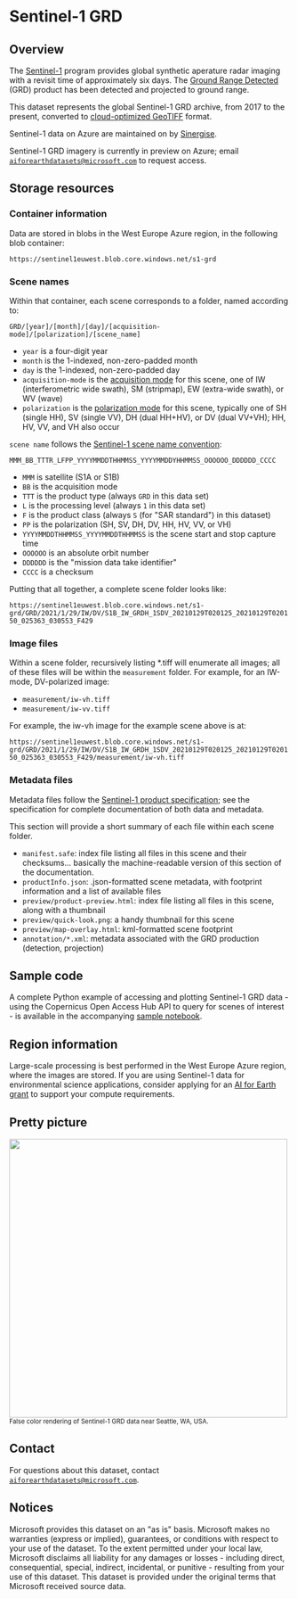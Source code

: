 # Sentinel-1 GRD

## Overview

The [Sentinel-1](https://sentinel.esa.int/web/sentinel/missions/sentinel-1) program provides global synthetic aperature radar imaging with a revisit time of approximately six days.  The [Ground Range Detected](https://sentinel.esa.int/web/sentinel/technical-guides/sentinel-1-sar/products-algorithms/level-1-algorithms/ground-range-detected) (GRD) product has been detected and projected to ground range.

This dataset represents the global Sentinel-1 GRD archive, from 2017 to the present, converted to [cloud-optimized GeoTIFF](https://www.cogeo.org/) format.

Sentinel-1 data on Azure are maintained on by [Sinergise](https://sinergise.com/).

Sentinel-1 GRD imagery is currently in preview on Azure; email [`aiforearthdatasets@microsoft.com`](mailto:aiforearthdatasets@microsoft.com?subject=sentinel1%20question) to request access.


## Storage resources

### Container information

Data are stored in blobs in the West Europe Azure region, in the following blob container:

`https://sentinel1euwest.blob.core.windows.net/s1-grd`


### Scene names

Within that container, each scene corresponds to a folder, named according to:

`GRD/[year]/[month]/[day]/[acquisition-mode]/[polarization]/[scene_name]`

* `year` is a four-digit year
* `month` is the 1-indexed, non-zero-padded month
* `day` is the 1-indexed, non-zero-padded day
* `acquisition-mode` is the [acquisition mode](https://sentinels.copernicus.eu/web/sentinel/user-guides/sentinel-1-sar/acquisition-modes) for this scene, one of IW (interferometric wide swath), SM (stripmap), EW (extra-wide swath), or WV (wave)
* `polarization` is the [polarization mode](https://sentinel.esa.int/web/sentinel/user-guides/sentinel-1-sar/product-overview/polarimetry) for this scene, typically one of SH (single HH), SV (single VV), DH (dual HH+HV), or DV (dual VV+VH); HH, HV, VV, and VH also occur

`scene name` follows the [Sentinel-1 scene name convention](https://sentinel.esa.int/web/sentinel/technical-guides/sentinel-1-sar/products-algorithms/level-1-product-formatting):

`MMM_BB_TTTR_LFPP_YYYYMMDDTHHMMSS_YYYYMMDDYHHMMSS_OOOOOO_DDDDDD_CCCC`

* `MMM` is satellite (S1A or S1B)
* `BB` is the acquisition mode
* `TTT` is the product type (always `GRD` in this data set)
* `L` is the processing level (always `1` in this data set)
* `F` is the product class (always `S` (for "SAR standard") in this dataset)
* `PP` is the polarization (SH, SV, DH, DV, HH, HV, VV, or VH)
* `YYYYMMDDTHHMMSS_YYYYMMDDTHHMMSS` is the scene start and stop capture time
* `OOOOOO` is an absolute orbit number
* `DDDDDD` is the "mission data take identifier" 
* `CCCC` is a checksum

Putting that all together, a complete scene folder looks like:

`https://sentinel1euwest.blob.core.windows.net/s1-grd/GRD/2021/1/29/IW/DV/S1B_IW_GRDH_1SDV_20210129T020125_20210129T020150_025363_030553_F429`

### Image files

Within a scene folder, recursively listing *.tiff will enumerate all images; all of these files will be within the `measurement` folder.  For example, for an IW-mode, DV-polarized image:

* `measurement/iw-vh.tiff`
* `measurement/iw-vv.tiff`

For example, the iw-vh image for the example scene above is at:

`https://sentinel1euwest.blob.core.windows.net/s1-grd/GRD/2021/1/29/IW/DV/S1B_IW_GRDH_1SDV_20210129T020125_20210129T020150_025363_030553_F429/measurement/iw-vh.tiff`

### Metadata files

Metadata files follow the [Sentinel-1 product specification](https://sentinels.copernicus.eu/web/sentinel/user-guides/sentinel-1-sar/document-library/-/asset_publisher/1dO7RF5fJMbd/content/sentinel-1-product-specification); see the specification for complete documentation of both data and metadata.

This section will provide a short summary of each file within each scene folder.

* `manifest.safe`: index file listing all files in this scene and their checksums... basically the machine-readable version of this section of the documentation.
* `productInfo.json`: .json-formatted scene metadata, with footprint information and a list of available files
* `preview/product-preview.html`: index file listing all files in this scene, along with a thumbnail
* `preview/quick-look.png`: a handy thumbnail for this scene
* `preview/map-overlay.html`: kml-formatted scene footprint
* `annotation/*.xml`: metadata associated with the GRD production (detection, projection)

## Sample code

A complete Python example of accessing and plotting Sentinel-1 GRD data - using the Copernicus Open Access Hub API to query for scenes of interest - is available in the accompanying [sample notebook](sentinel-1-grd.ipynb).

## Region information

Large-scale processing is best performed in the West Europe Azure region, where the images are stored.  If you are using Sentinel-1 data for environmental science applications, consider applying for an [AI for Earth grant](http://aka.ms/ai4egrants) to support your compute requirements.


## Pretty picture

<img src="https://ai4edatasetspublicassets.blob.core.windows.net/assets/aod_images/sentinel-1-grd.png" width=500px;><br/><span style='font-size:80%'>False color rendering of Sentinel-1 GRD data near Seattle, WA, USA.</span>


## Contact

For questions about this dataset, contact [`aiforearthdatasets@microsoft.com`](mailto:aiforearthdatasets@microsoft.com?subject=sentinel-1%20question).


## Notices

Microsoft provides this dataset on an "as is" basis.  Microsoft makes no warranties (express or implied), guarantees, or conditions with respect to your use of the dataset.  To the extent permitted under your local law, Microsoft disclaims all liability for any damages or losses - including direct, consequential, special, indirect, incidental, or punitive - resulting from your use of this dataset.  This dataset is provided under the original terms that Microsoft received source data.

